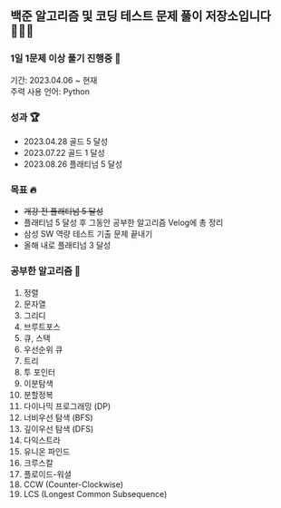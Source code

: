 ## 백준 알고리즘 및 코딩 테스트 문제 풀이 저장소입니다 👨🏻‍💻

### 1일 1문제 이상 풀기 진행중 🌱
기간: 2023.04.06 ~ 현재<br>
주력 사용 언어: Python<br>

### 성과 🏆
- 2023.04.28 골드 5 달성
- 2023.07.22 골드 1 달성
- 2023.08.26 플래티넘 5 달성

### 목표 🔥
- ~~개강 전 플래티넘 5 달성~~
- 플래티넘 5 달성 후 그동안 공부한 알고리즘 Velog에 총 정리
- 삼성 SW 역량 테스트 기출 문제 끝내기
- 올해 내로 플래티넘 3 달성

### 공부한 알고리즘 🧐
1. 정렬
2. 문자열
3. 그리디
4. 브루트포스
5. 큐, 스택
6. 우선순위 큐
7. 트리
8. 투 포인터
9. 이분탐색
10. 분할정복
11. 다이나믹 프로그래밍 (DP)
12. 너비우선 탐색 (BFS)
13. 깊이우선 탐색 (DFS)
14. 다익스트라
15. 유니온 파인드
16. 크루스칼
17. 플로이드-워셜
18. CCW (Counter-Clockwise)
19. LCS (Longest Common Subsequence) 
